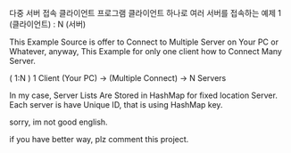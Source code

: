 다중 서버 접속 클라이언트 프로그램
클라이언트 하나로 여러 서버를 접속하는 예제
1 (클라이언트) : N (서버)

This Example Source is offer to Connect to Multiple Server on Your PC or Whatever,
anyway, This Example for only one client how to Connect Many Server.

( 1:N )
1 Client (Your PC) -> (Multiple Connect) -> N Servers 

In my case, Server Lists Are Stored in HashMap for fixed location Server. 
Each server is have Unique ID, that is using HashMap key.

sorry, im not good english.

if you have better way, plz comment this project.
